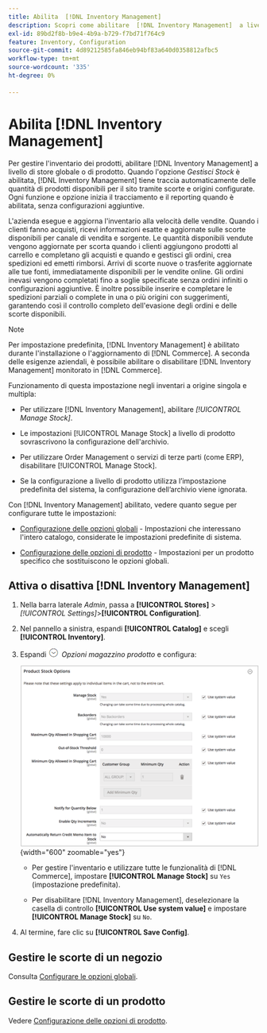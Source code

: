 ```yaml
---
title: Abilita  [!DNL Inventory Management]
description: Scopri come abilitare  [!DNL Inventory Management]  a livello di store globale o prodotto.
exl-id: 89bd2f8b-b9e4-4b9a-b729-f7bd71f764c9
feature: Inventory, Configuration
source-git-commit: 4d89212585fa846eb94bf83a640d0358812afbc5
workflow-type: tm+mt
source-wordcount: '335'
ht-degree: 0%

---
```


# Abilita [!DNL Inventory Management]

Per gestire l&#39;inventario dei prodotti, abilitare [!DNL Inventory Management] a livello di store globale o di prodotto. Quando l&#39;opzione _Gestisci Stock_ è abilitata, [!DNL Inventory Management] tiene traccia automaticamente delle quantità di prodotti disponibili per il sito tramite scorte e origini configurate. Ogni funzione e opzione inizia il tracciamento e il reporting quando è abilitata, senza configurazioni aggiuntive.

L&#39;azienda esegue e aggiorna l&#39;inventario alla velocità delle vendite. Quando i clienti fanno acquisti, ricevi informazioni esatte e aggiornate sulle scorte disponibili per canale di vendita e sorgente. Le quantità disponibili vendute vengono aggiornate per scorta quando i clienti aggiungono prodotti al carrello e completano gli acquisti e quando e gestisci gli ordini, crea spedizioni ed emetti rimborsi. Arrivi di scorte nuove o trasferite aggiornate alle tue fonti, immediatamente disponibili per le vendite online. Gli ordini inevasi vengono completati fino a soglie specificate senza ordini infiniti o configurazioni aggiuntive. È inoltre possibile inserire e completare le spedizioni parziali o complete in una o più origini con suggerimenti, garantendo così il controllo completo dell&#39;evasione degli ordini e delle scorte disponibili.

>[!NOTE]
>
>Per impostazione predefinita, [!DNL Inventory Management] è abilitato durante l&#39;installazione o l&#39;aggiornamento di [!DNL Commerce]. A seconda delle esigenze aziendali, è possibile abilitare o disabilitare [!DNL Inventory Management] monitorato in [!DNL Commerce].

Funzionamento di questa impostazione negli inventari a origine singola e multipla:

- Per utilizzare [!DNL Inventory Management], abilitare _[!UICONTROL Manage Stock]_.

- Le impostazioni [!UICONTROL Manage Stock] a livello di prodotto sovrascrivono la configurazione dell&#39;archivio.

- Per utilizzare Order Management o servizi di terze parti (come ERP), disabilitare [!UICONTROL Manage Stock].

- Se la configurazione a livello di prodotto utilizza l’impostazione predefinita del sistema, la configurazione dell’archivio viene ignorata.

Con [!DNL Inventory Management] abilitato, vedere quanto segue per configurare tutte le impostazioni:

- [Configurazione delle opzioni globali](global-options.md) - Impostazioni che interessano l&#39;intero catalogo, considerate le impostazioni predefinite di sistema.

- [Configurazione delle opzioni di prodotto](product-options.md) - Impostazioni per un prodotto specifico che sostituiscono le opzioni globali.

## Attiva o disattiva [!DNL Inventory Management]

1. Nella barra laterale _Admin_, passa a **[!UICONTROL Stores]** > _[!UICONTROL Settings]_>**[!UICONTROL Configuration]**.

1. Nel pannello a sinistra, espandi **[!UICONTROL Catalog]** e scegli **[!UICONTROL Inventory]**.

1. Espandi ![Selettore di espansione](../assets/icon-display-expand.png) _Opzioni magazzino prodotto_ e configura:

   ![Opzioni Stock Di Prodotto](assets/config-catalog-inventory-product-stock-options.png){width="600" zoomable="yes"}

   - Per gestire l&#39;inventario e utilizzare tutte le funzionalità di [!DNL Commerce], impostare **[!UICONTROL Manage Stock]** su `Yes` (impostazione predefinita).

   - Per disabilitare [!DNL Inventory Management], deselezionare la casella di controllo **[!UICONTROL Use system value]** e impostare **[!UICONTROL Manage Stock]** su `No`.

1. Al termine, fare clic su **[!UICONTROL Save Config]**.

## Gestire le scorte di un negozio

Consulta [Configurare le opzioni globali](global-options.md).

## Gestire le scorte di un prodotto

Vedere [Configurazione delle opzioni di prodotto](product-options.md).
